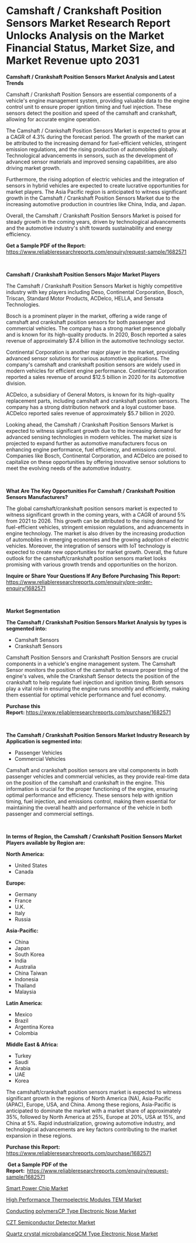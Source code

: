 <p><h1>Camshaft / Crankshaft Position Sensors Market Research Report Unlocks Analysis on the Market Financial Status, Market Size, and Market Revenue upto 2031</h1></p><p><strong>Camshaft / Crankshaft Position Sensors Market Analysis and Latest Trends</strong></p>
<p><p>Camshaft / Crankshaft Position Sensors are essential components of a vehicle's engine management system, providing valuable data to the engine control unit to ensure proper ignition timing and fuel injection. These sensors detect the position and speed of the camshaft and crankshaft, allowing for accurate engine operation.</p><p>The Camshaft / Crankshaft Position Sensors Market is expected to grow at a CAGR of 4.3% during the forecast period. The growth of the market can be attributed to the increasing demand for fuel-efficient vehicles, stringent emission regulations, and the rising production of automobiles globally. Technological advancements in sensors, such as the development of advanced sensor materials and improved sensing capabilities, are also driving market growth.</p><p>Furthermore, the rising adoption of electric vehicles and the integration of sensors in hybrid vehicles are expected to create lucrative opportunities for market players. The Asia Pacific region is anticipated to witness significant growth in the Camshaft / Crankshaft Position Sensors Market due to the increasing automotive production in countries like China, India, and Japan.</p><p>Overall, the Camshaft / Crankshaft Position Sensors Market is poised for steady growth in the coming years, driven by technological advancements and the automotive industry's shift towards sustainability and energy efficiency.</p></p>
<p><strong>Get a Sample PDF of the Report:&nbsp;</strong> <a href="https://www.reliableresearchreports.com/enquiry/request-sample/1682571">https://www.reliableresearchreports.com/enquiry/request-sample/1682571</a></p>
<p>&nbsp;</p>
<p><strong>Camshaft / Crankshaft Position Sensors Major Market Players</strong></p>
<p><p>The Camshaft / Crankshaft Position Sensors Market is highly competitive industry with key players including Deso, Continental Corporation, Bosch, Triscan, Standard Motor Products, ACDelco, HELLA, and Sensata Technologies. </p><p>Bosch is a prominent player in the market, offering a wide range of camshaft and crankshaft position sensors for both passenger and commercial vehicles. The company has a strong market presence globally and is known for its high-quality products. In 2020, Bosch reported a sales revenue of approximately $7.4 billion in the automotive technology sector.</p><p>Continental Corporation is another major player in the market, providing advanced sensor solutions for various automotive applications. The company's camshaft and crankshaft position sensors are widely used in modern vehicles for efficient engine performance. Continental Corporation reported a sales revenue of around $12.5 billion in 2020 for its automotive division.</p><p>ACDelco, a subsidiary of General Motors, is known for its high-quality replacement parts, including camshaft and crankshaft position sensors. The company has a strong distribution network and a loyal customer base. ACDelco reported sales revenue of approximately $5.7 billion in 2020.</p><p>Looking ahead, the Camshaft / Crankshaft Position Sensors Market is expected to witness significant growth due to the increasing demand for advanced sensing technologies in modern vehicles. The market size is projected to expand further as automotive manufacturers focus on enhancing engine performance, fuel efficiency, and emissions control. Companies like Bosch, Continental Corporation, and ACDelco are poised to capitalize on these opportunities by offering innovative sensor solutions to meet the evolving needs of the automotive industry.</p></p>
<p>&nbsp;</p>
<p><strong>What Are The Key Opportunities For Camshaft / Crankshaft Position Sensors Manufacturers?</strong></p>
<p><p>The global camshaft/crankshaft position sensors market is expected to witness significant growth in the coming years, with a CAGR of around 5% from 2021 to 2026. This growth can be attributed to the rising demand for fuel-efficient vehicles, stringent emission regulations, and advancements in engine technology. The market is also driven by the increasing production of automobiles in emerging economies and the growing adoption of electric vehicles. Moreover, the integration of sensors with IoT technology is expected to create new opportunities for market growth. Overall, the future outlook for the camshaft/crankshaft position sensors market looks promising with various growth trends and opportunities on the horizon.</p></p>
<p><strong>Inquire or Share Your Questions If Any Before Purchasing This Report:</strong> <a href="https://www.reliableresearchreports.com/enquiry/pre-order-enquiry/1682571">https://www.reliableresearchreports.com/enquiry/pre-order-enquiry/1682571</a></p>
<p>&nbsp;</p>
<p><strong>Market Segmentation</strong></p>
<p><strong>The Camshaft / Crankshaft Position Sensors Market Analysis by types is segmented into:</strong></p>
<p><ul><li>Camshaft Sensors</li><li>Crankshaft Sensors</li></ul></p>
<p><p>Camshaft Position Sensors and Crankshaft Position Sensors are crucial components in a vehicle's engine management system. The Camshaft Sensor monitors the position of the camshaft to ensure proper timing of the engine's valves, while the Crankshaft Sensor detects the position of the crankshaft to help regulate fuel injection and ignition timing. Both sensors play a vital role in ensuring the engine runs smoothly and efficiently, making them essential for optimal vehicle performance and fuel economy.</p></p>
<p><strong>Purchase this Report:&nbsp;</strong><a href="https://www.reliableresearchreports.com/purchase/1682571">https://www.reliableresearchreports.com/purchase/1682571</a></p>
<p>&nbsp;</p>
<p><strong>The Camshaft / Crankshaft Position Sensors Market Industry Research by Application is segmented into:</strong></p>
<p><ul><li>Passenger Vehicles</li><li>Commercial Vehicles</li></ul></p>
<p><p>Camshaft and crankshaft position sensors are vital components in both passenger vehicles and commercial vehicles, as they provide real-time data on the position of the camshaft and crankshaft in the engine. This information is crucial for the proper functioning of the engine, ensuring optimal performance and efficiency. These sensors help with ignition timing, fuel injection, and emissions control, making them essential for maintaining the overall health and performance of the vehicle in both passenger and commercial settings.</p></p>
<p>&nbsp;</p>
<p><strong>In terms of Region, the Camshaft / Crankshaft Position Sensors Market Players available by Region are:</strong></p>
<p>
    <p> <strong> North America: </strong>
        <ul>
            <li>United States</li>
            <li>Canada</li>
        </ul>
        </p> 
    <p> <strong> Europe: </strong>
        <ul>
            <li>Germany</li>
            <li>France</li>
            <li>U.K.</li>
            <li>Italy</li>
            <li>Russia</li>
        </ul>
        </p> 
    <p> <strong> Asia-Pacific: </strong>
        <ul>
            <li>China</li>
            <li>Japan</li>
            <li>South Korea</li>
            <li>India</li>
            <li>Australia</li>
            <li>China Taiwan</li>
            <li>Indonesia</li>
            <li>Thailand</li>
            <li>Malaysia</li>
        </ul>
        </p> 
    <p> <strong> Latin America: </strong>
        <ul>
            <li>Mexico</li>
            <li>Brazil</li>
            <li>Argentina Korea</li>
            <li>Colombia</li>
        </ul>
        </p> 
    <p> <strong> Middle East & Africa: </strong>
        <ul>
            <li>Turkey</li>
            <li>Saudi</li>
            <li>Arabia</li>
            <li>UAE</li>
            <li>Korea</li>
        </ul>
    </p>
    </p>
<p><p>The camshaft/crankshaft position sensors market is expected to witness significant growth in the regions of North America (NA), Asia-Pacific (APAC), Europe, USA, and China. Among these regions, Asia-Pacific is anticipated to dominate the market with a market share of approximately 35%, followed by North America at 25%, Europe at 20%, USA at 15%, and China at 5%. Rapid industrialization, growing automotive industry, and technological advancements are key factors contributing to the market expansion in these regions.</p></p>
<p><strong>Purchase this Report: </strong><a href="https://www.reliableresearchreports.com/purchase/1682571">https://www.reliableresearchreports.com/purchase/1682571</a></p>
<p>&nbsp;<strong>Get a Sample PDF of the Report:&nbsp;&nbsp;</strong><a href="https://www.reliableresearchreports.com/enquiry/request-sample/1682571">https://www.reliableresearchreports.com/enquiry/request-sample/1682571</a></p>
<p><strong></strong></p>
<p><p><a href="https://medium.com/@jaremington56468/smart-power-chip-market-insight-market-trends-growth-forecasted-from-2024-to-2031-b453018aa1ec">Smart Power Chip Market</a></p><p><a href="https://medium.com/@jaremington56468/high-performance-thermoelectric-modules-tem-market-comprehensive-assessment-by-type-application-90771c9d0c47">High Performance Thermoelectric Modules TEM Market</a></p><p><a href="https://medium.com/@hannahrivera83/conducting-polymerscp-type-electronic-nose-nbsp-market-focuses-on-market-share-size-and-projected-ec3e8230fca9">Conducting polymersCP Type Electronic Nose Market</a></p><p><a href="https://medium.com/@damorgan64868/czt-semiconductor-detector-market-comprehensive-assessment-by-type-application-and-geography-d50ce7e0c5c9">CZT Semiconductor Detector Market</a></p><p><a href="https://medium.com/@hannahrivera83/quartz-crystal-microbalanceqcm-type-electronic-nose-market-comprehensive-assessment-by-type-7ec3608edbf2">Quartz crystal microbalanceQCM Type Electronic Nose Market</a></p></p>